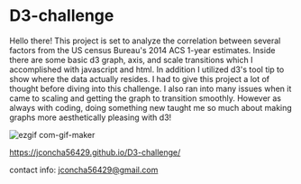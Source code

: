 # D3-challenge
Hello there! This project is set to analyze the correlation between several factors from the US census Bureau's 
2014 ACS 1-year estimates. Inside there are some basic d3 graph, axis, and scale transitions which I accomplished with javascript and html. In addition I utilized d3's tool tip to show where the data actually resides. I had to give this project a lot of thought before diving into this challenge. I also ran into many issues when it came to scaling and getting the graph to transition smoothly. However as always with coding, doing something new taught me so much about making graphs more aesthetically pleasing with d3!   

![ezgif com-gif-maker](https://user-images.githubusercontent.com/78937358/127726808-273afe0f-c7d4-4686-bed4-6db00c354395.gif)

https://jconcha56429.github.io/D3-challenge/

contact info: jconcha56429@gmail.com
